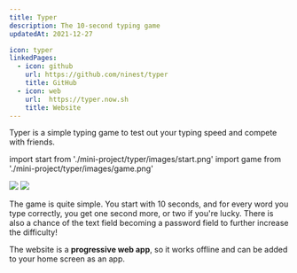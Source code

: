 ```yaml
---
title: Typer
description: The 10-second typing game
updatedAt: 2021-12-27

icon: typer
linkedPages:
  - icon: github
    url: https://github.com/ninest/typer
    title: GitHub
  - icon: web
    url:  https://typer.now.sh
    title: Website
---
```


Typer is a simple typing game to test out your typing speed and compete with friends.


import start from './mini-project/typer/images/start.png'
import game from './mini-project/typer/images/game.png'

<div className="flex space-x-base">
  <Image src={start} height={591} width={450} />
  <Image src={game} height={591} width={450} />
</div>

The game is quite simple. You start with 10 seconds, and for every word you type correctly, you get one second more, or two if you're lucky. There is also a chance of the text field becoming a password field to further increase the difficulty!

The website is a **progressive web app**, so it works offline and can be added to your home screen as an app.